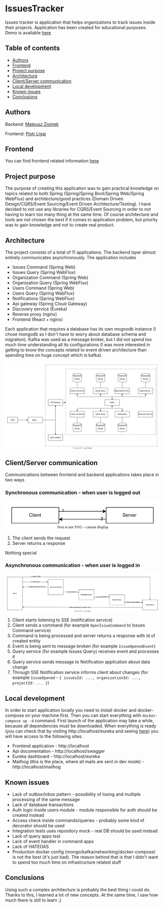 # IssuesTracker

Issues tracker is application that helps organizations to track issues inside their projects. Application has been created for educational purposes. Demo is available [here](https://issuestracker.mateuszziomek.com)

## Table of contents

- [Authors](#authors)
- [Frontend](#frontend)
- [Project purpose](#project-purpose)
- [Architecture](#architecture)
- [Client/Server communication](#clientserver-communication)
- [Local development](#local-development)
- [Known issues](#known-issues)
- [Conclusions](#conclusions)

## Authors

Backend: [Mateusz Ziomek](https://github.com/hommat)

Frontend: [Piotr Ligaj](https://github.com/ptrlgj)

## Frontend

You can find frontend related information [here](https://github.com/hommat/issues-tracker/tree/master/frontend)

## Project purpose

The purpose of creating this application was to gain practical knowledge on topics related to both Spring (Spring/Spring Boot/Spring Web/Spring WebFlux) and architecture/good practices (Domain Driven Design/CQRS/Event Sourcing/Event Driven Architecture/Testing). I have decided to not use any libraries for CQRS/Event Sourcing in order to not having to learn too many thing at the same time. Of course architecture and tools are not chosen the best if it comes to application problem, but priority was to gain knowledge and not to create real product.

## Architecture

The project consists of a total of 11 applications. The backend layer almost entirely communicates asynchronously. The application includes

- Issues Command (Spring Web)
- Issues Query (Spring WebFlux)
- Organization Command (Spring Web)
- Organization Query (Spring WebFlux)
- Users Command (Spring Web)
- Users Query (Spring WebFlux)
- Notifications (Spring WebFlux)
- Api gateway (Spring Cloud Gateway)
- Discovery service (Eureka)
- Reverse proxy (nginx)
- Frontend (React + nginx)

Each application that requires a database has its own mognodb instance (I chose mongodb so I don't have to worry about database schema and migration). Kafka was used as a message broker, but I did not spend too much time understanding all its configurations (I was more interested in getting to know the concepts related to event driven architecture than spending time on huge concept which is kafka).

![Architecture](images/architecture.svg)

## Client/Server communication

Communications between frontend and backend applications takes place in two ways

### Synchronous communication - when user is logged out

![Synchronous communication](images/sync.svg)

1. The client sends the request
2. Server returns a response

Nothing special

### Asynchronous communication - when user is logged in

![Asynchronous communication](images/async2.svg)

1. Client starts listening to SSE (notification service)
2. Client sends a command (for example `OpenIssueCommand` to Issues Command service)
3. Command is being processed and server returns a response with id of created entity
4. Event is being sent to message broken (for example `IssueOpenedEvent`)
5. Query service (for example Issues Query) receives event and processes it
6. Query service sends message to Notification application about data change 
7. Through SSE Notification service informs client about changes (for example `IssueOpened` - `{ issuesId: ..., organizationId: ..., projectId: ... }`)

## Local development

In order to start application locally you need to install docker and docker-compose on your machine first. Then you can start everything with `docker-compose up -d` command. First launch of the application may take a while, because all dependencies must be downloaded. When everything is ready (you can check that by visiting http://localhost/eureka and seeing [here](images/eureka.png)) you will have access to the following sites:

- Frontend application - http://localhost
- Api documentation - http://localhost/swagger
- Eureka dashboard - http://localhost/eureka
- Mailhog (this is the place, where all mails are sent in dev mode) - http://localhost/mailhog

## Known issues

- Lack of outbox/inbox pattern - possibility of losing and multiple processing of the same message
- Lack of database transactions
- Auth logic inside users module - module responsible for auth should be created instead
- Access check inside commands/queries - probably some kind of decorator should be used
- Integration tests uses repository mock - real DB should be used instead
- Lack of query apps test
- Lack of event handler in command apps
- Lack of HATEOAS
- Production docker config (mongo/kafka/networking/docker-compose) is not the best (it's just bad). The reason behind that is that I didn't want to spend too much time on infrastructure related stuff

## Conclusions

Using such a complex architecture is probably the best thing i could do. Thanks to this, I learned a lot of new concepts. At the same time, I saw how much there is still to learn ;)
